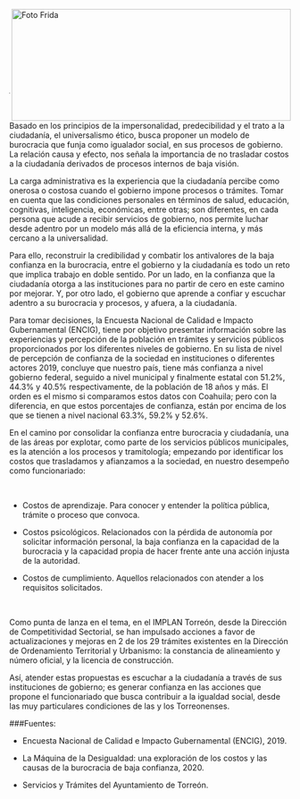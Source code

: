 <p>
   <a title="ir a Otras Publicaciones" href="http://www.trcimplan.gob.mx/autores/frida-valeria-garcia-gutierrez.html"><img class="img-responsive contenido-imagen" src="../imagenes/128/lic-frida-valeria-garcia-gutierrez-top2.png" align="right" alt="Foto Frida" width="500" height="200"></a>

</p>
</br></br></br></br></br></br></br></br>


---

Basado en los principios de la impersonalidad, predecibilidad y el trato a la ciudadanía, el universalismo ético, busca proponer un modelo de burocracia que funja como igualador social, en sus procesos de gobierno. La relación causa y efecto, nos señala la importancia de no trasladar costos a la ciudadanía derivados de procesos internos de baja visión.

La carga administrativa es la experiencia que la ciudadanía percibe como onerosa o costosa cuando el gobierno impone procesos o trámites. Tomar en cuenta que las condiciones personales en términos de salud, educación, cognitivas, inteligencia, económicas, entre otras; son diferentes, en cada persona que acude a recibir servicios de gobierno, nos permite luchar desde adentro por un modelo más allá de la eficiencia interna, y más cercano a la universalidad.

Para ello, reconstruir la credibilidad y combatir los antivalores de la baja confianza en la burocracia, entre el gobierno y la ciudadanía es todo un reto que implica trabajo en doble sentido. Por un lado, en la confianza que la ciudadanía otorga a las instituciones para no partir de cero en este camino por mejorar. Y, por otro lado, el gobierno que aprende a confiar y escuchar adentro a su burocracia y procesos, y afuera, a la ciudadanía.

Para tomar decisiones, la Encuesta Nacional de Calidad e Impacto Gubernamental (ENCIG), tiene por objetivo presentar información sobre las experiencias y percepción de la población en trámites y servicios públicos proporcionados por los diferentes niveles de gobierno. En su lista de nivel de percepción de confianza de la sociedad en instituciones o diferentes actores 2019, concluye que nuestro país, tiene más confianza a nivel gobierno federal, seguido a nivel municipal y finalmente estatal con 51.2%, 44.3% y 40.5% respectivamente, de la población de 18 años y más. El orden es el mismo si comparamos estos datos con Coahuila; pero con la diferencia, en que estos porcentajes de confianza, están por encima de los que se tienen a nivel nacional 63.3%, 59.2% y 52.6%.

En el camino por consolidar la confianza entre burocracia y ciudadanía, una de las áreas por explotar, como parte de los servicios públicos municipales, es la atención a los procesos y tramitología; empezando por identificar los costos que trasladamos y afianzamos a la sociedad, en nuestro desempeño como funcionariado:

</br>

- Costos de aprendizaje. Para conocer y entender la política pública, trámite o proceso que convoca.

- Costos psicológicos. Relacionados con la pérdida de autonomía por solicitar información personal, la baja confianza en la capacidad de la burocracia y la capacidad propia de hacer frente ante una acción injusta de la autoridad.

- Costos de cumplimiento. Aquellos relacionados con atender a los requisitos solicitados.

</br>

Como punta de lanza en el tema, en el IMPLAN Torreón, desde la Dirección de Competitividad Sectorial, se han impulsado acciones a favor de actualizaciones y mejoras en 2 de los 29 trámites existentes en la Dirección de Ordenamiento Territorial y Urbanismo: la constancia de alineamiento y número oficial, y la licencia de construcción.

Así, atender estas propuestas es escuchar a la ciudadanía a través de sus instituciones de gobierno; es generar confianza en las acciones que propone el funcionariado que busca contribuir a la igualdad social, desde las muy particulares condiciones de las y los Torreonenses.



###Fuentes:

- Encuesta Nacional de Calidad e Impacto Gubernamental (ENCIG), 2019.

- La Máquina de la Desigualdad: una exploración de los costos y las causas de la burocracia de baja confianza, 2020.

- Servicios y Trámites del Ayuntamiento de Torreón.

</br>
